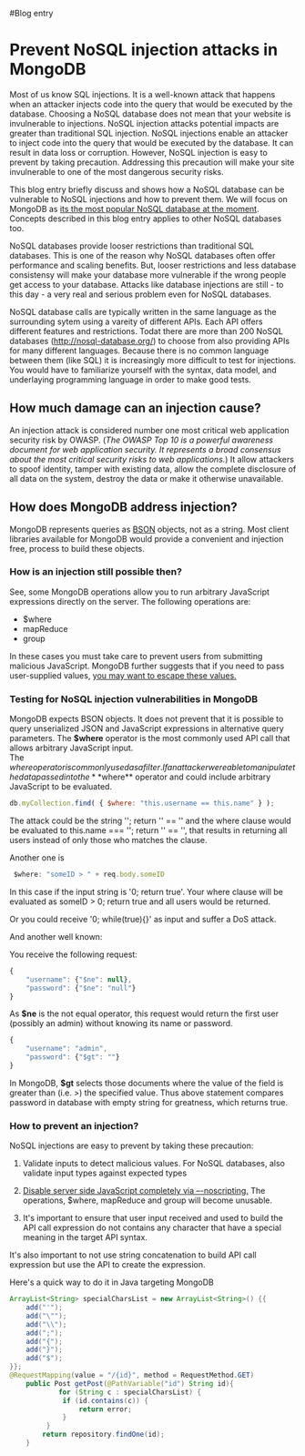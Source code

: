 #Blog entry
# Prevent NoSQL injection attacks in MongoDB

Most of us know SQL injections. It is a well-known attack that happens when an attacker injects code into the query that would be executed by the database. Choosing a NoSQL database does not mean that your website is invulnerable to injections. NoSQL injection attacks potential impacts are greater than traditional SQL injection. NoSQL injections enable an attacker to inject code into the query that would be executed by the database. It can result in data loss or corruption. However, NoSQL injection is easy to prevent by taking precaution. Addressing this precaution will make your site invulnerable to one of the most dangerous security risks.

This blog entry briefly discuss and shows how a NoSQL database can be vulnerable to NoSQL injections and how to prevent them. We will focus on MongoDB as [its the most popular NoSQL database at the moment](https://db-engines.com/en/ranking). Concepts described in this blog entry applies to other NoSQL databases too.

NoSQL databases provide looser restrictions than traditional SQL databases. This is one of the reason why NoSQL databases often offer performance and scaling benefits. But, looser restrictions and less database consistensy will make your database more vulnerable if the wrong people get access to your database. Attacks like database injections are still - to this day - a very real and serious problem even for NoSQL databases.

NoSQL database calls are typically written in the same language as the surrounding sytem using a vareity of different APIs. Each API offers different features and restrictions. Todat there are more than 200 NoSQL databases (http://nosql-database.org/) to choose from also providing APIs for many different languages. Because there is no common language between them (like SQL) it is increasingly more difficult to test for injections. You would have to familiarize yourself with the syntax, data model, and underlaying programming language in order to make good tests. 

## How much damage can an injection cause?
An injection attack is considered number one most critical web application security risk by OWASP.
(*The OWASP Top 10 is a powerful awareness document for web application security. It represents a broad consensus about the most critical security risks to web applications.*)
It allow attackers to spoof identity, tamper with existing data, allow the complete disclosure of all data on the system, destroy the data or make it otherwise unavailable.

## How does MongoDB address injection?

MongoDB represents queries as [BSON](https://docs.mongodb.com/manual/reference/glossary/#term-bson) objects, not as a string.
Most client libraries available for MongoDB would provide a convenient and injection free, process to build these objects.

### How is an injection still possible then?

See, some MongoDB operations allow you to run arbitrary JavaScript expressions directly on the server. The following operations are:

* $where
* mapReduce
* group

In these cases you must take care to prevent users from submitting malicious JavaScript.
MongoDB further suggests that if you need to pass user-supplied values, [you may want to escape these values.](https://docs.mongodb.com/manual/faq/fundamentals/#how-does-mongodb-address-sql-or-query-injection)

### Testing for NoSQL injection vulnerabilities in MongoDB

MongoDB expects BSON objects. It does not prevent that it is possible to query unserialized JSON and JavaScript expressions in alternative query parameters.
The **$where** operator is the most commonly used API call that allows arbitrary JavaScript input.  
The $where operator is commonly used as a filter.
If an attacker were able to manipulate the data passed into the **$where** operator and could include arbitrary JavaScript to be evaluated.

```javascript
db.myCollection.find( { $where: "this.username == this.name" } );
```
The attack could be the string '\'; return \'\' == \'' and the where clause would be evaluated to this.name === ''; return '' == '', that results in returning all users instead of only those who matches the clause.

Another one is
```javascript
 $where: "someID > " + req.body.someID
```
In this case if the input string is '0; return true'. Your where clause will be evaluated as someID > 0; return true and all users would be returned.

Or you could receive '0; while(true){}' as input and suffer a DoS attack.

And another well known:

You receive the following request:

```javascript
{
    "username": {"$ne": null},
    "password": {"$ne": "null"}
}
```
As **$ne** is the not equal operator, this request would return the first user (possibly an admin) without knowing its name or password.

```javascript
{
    "username": "admin",
    "password": {"$gt": ""}
}
```
In MongoDB, **$gt** selects those documents where the value of the field is greater than (i.e. >) the specified value. Thus above statement compares password in database with empty string for greatness, which returns true.

### How to prevent an injection?

NoSQL injections are easy to prevent by taking these precaution:

1. Validate inputs to detect malicious values. For NoSQL databases, also validate input types against expected types

2. [Disable server side JavaScript completely via –-noscripting.](https://docs.mongodb.com/manual/faq/fundamentals/#how-does-mongodb-address-sql-or-query-injection) The operations, $where, mapReduce and group will become unusable.

1. It's important to ensure that user input received and used to build the API call expression do not contains any character that have a special meaning in the target API syntax.

It's also important to not use string concatenation to build API call expression but use the API to create the expression.

Here's a quick way to do it in Java targeting MongoDB

```java
ArrayList<String> specialCharsList = new ArrayList<String>() {{
    add("'");
    add("\"");
    add("\\");
    add(";");
    add("{");
    add("}");
    add("$");
}};
@RequestMapping(value = "/{id}", method = RequestMethod.GET)
    public Post getPost(@PathVariable("id") String id){
		    for (String c : specialCharsList) {
             if (id.contains(c)) {
                 return error;
             }
         }
        return repository.findOne(id);
    }

```


